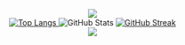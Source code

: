 <div align="center">
    <img src="https://capsule-render.vercel.app/api?type=waving&color=BDBDC8&height=150&section=header" />
</div>

<div align="center">
    <a href="https://github.com/anuraghazra/github-readme-stats">
        <img src="https://github-readme-stats.vercel.app/api/top-langs/?username=ubiies" alt="Top Langs" />
    </a>
    <img src="https://github-readme-stats.vercel.app/api?username=ubiies&show_icons=true&theme=github-light" alt="GitHub Stats" />
    <a href="https://git.io/streak-stats">
        <img src="https://streak-stats.demolab.com?user=ubiies&theme=github-light&hide_border=true&date_format=M%20j%5B%2C%20Y%5D" alt="GitHub Streak" />
    </a>
    
</div>
<div align="center">
    <img src="https://capsule-render.vercel.app/api?type=waving&color=BDBDC8&height=150&section=footer" />
</div>


